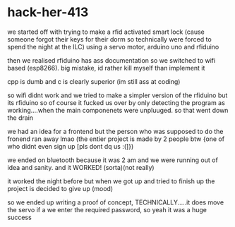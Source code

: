 # hack-her-413

we started off with trying to make a rfid activated smart lock (cause someone forgot their keys for their dorm so technically were forced to spend the night at the ILC) using a servo motor, arduino uno and rfiduino

then we realised rfiduino has ass documentation so we switched to wifi based (esp8266). big mistake, id rather kill myself than implement it

cpp is dumb and c is clearly superior (im still ass at coding)

so wifi didnt work and we tried to make a simpler version of the rfiduino but its rfiduino so of course it fucked us over by only detecting the program as working....when the main componenets were unpluuged. so that went down the drain

we had an idea for a frontend but the person who was supposed to do the fronend ran away lmao (the entier project is made by 2 people btw {one of who didnt even sign up [pls dont dq us :(]})

we ended on bluetooth because it was 2 am and we were running out of idea and sanity.
and it WORKED! (sorta)(not really)

it worked the night before but when we got up and tried to finish up the project is decided to give up (mood)

so we ended up writing a proof of concept, TECHNICALLY.....it does move the servo if a we enter the required password, so yeah it was a huge success 
